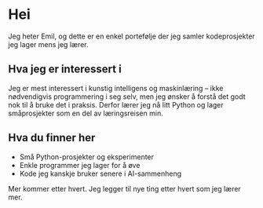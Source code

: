 # Hei

Jeg heter Emil, og dette er en enkel portefølje der jeg samler kodeprosjekter jeg lager mens jeg lærer.

## Hva jeg er interessert i

Jeg er mest interessert i kunstig intelligens og maskinlæring – ikke nødvendigvis programmering i seg selv, men jeg ønsker å forstå det godt nok til å bruke det i praksis. Derfor lærer jeg nå litt Python og lager småprosjekter som en del av læringsreisen min.

## Hva du finner her

- Små Python-prosjekter og eksperimenter
- Enkle programmer jeg lager for å øve
- Kode jeg kanskje bruker senere i AI-sammenheng

Mer kommer etter hvert. Jeg legger til nye ting etter hvert som jeg lærer mer.
